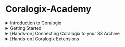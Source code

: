 # Coralogix-Academy

<details>
  <summary> Introduction to Coralogix </summary>
  Introduction to the Observability World
Introduction to the world of observability
What is observability? 
How is it different than monitoring? What is SaaS Observability and how can it make your life easier? Watch this brief video to find out!

![image](https://github.com/balajisomasale/Coralogix-Academy/assets/35003840/c3d65e95-5049-4c14-ae37-ae4d258595fc)

![image](https://github.com/balajisomasale/Coralogix-Academy/assets/35003840/8f60de34-a5a8-4bc0-8c8e-b409c8d68907)

![image](https://github.com/balajisomasale/Coralogix-Academy/assets/35003840/b266ca00-35e5-43fd-8d5e-ca4b04f09328)

![image](https://github.com/balajisomasale/Coralogix-Academy/assets/35003840/9f5517a8-dea1-4361-b9e8-5b92ecd0b5fb)

What Are Logs?

- Logs represent specific events generated by a system.
- Logs almost always contain keys and values, a message field and date and time of event.
- Logs are most easily analyzed when in machine readable format such as JSON.
- Logs using a custom or unstructured format can still be analyzed but require parsing and other data manipulation.
- Most importantly, logs provide real context of why something is happening with messages included to describe issue.

What exactly are metrics? Watch this brief video and learn that:

- Metrics are continuous measurements of a particular aspect of your system over time. This is in contrast to logs with each log being a discrete data point of a specific event, at a specific point in time.
- As metrics are continuous values, they typically are sampled every 30 to 60 seconds to maintain a balance between data volume and data granularity.
- Metrics can be used in calculations such as grouping, adding them up or averaging them. Metrics are also very high performance, meaning you can store and query them for very long periods of time. This gives you long-term historical reporting as well as current operational and numerical insight into what is happening in your system.
- When defining your metrics it’s important to understand cardinality which is the number of unique values for a particular attribute or dimension within a dataset.
- For example, a metric such as an “API request count” can have an attribute like “user IDs” with high cardinality due to the potentially vast number of unique user IDs. On the other hand, an attribute like “response status” which typically includes values like 200, 404, 500, etc., has low cardinality because the number of unique status codes is limited.
- High cardinality can impact storage requirements, cost and query performance so it’s important to be aware of it when designing monitoring systems and dashboards to ensure they remain performant and useful.

What are Traces
What exactly are traces? Watch this brief video and learn that:

- Tracing data shows the detailed, chronological flow of a specific request as it travels and communicates between different components of an application or system. This is in contrast to logs which reflect discrete events generated by different components or services within a system.
- Normal tracing, also known as single-threaded or local tracing, focuses on monitoring the execution of a single thread or process within an application or system.
- Distributed tracing, on the other hand, is designed to track and monitor the flow of operations across multiple interconnected services or components within a distributed system. 
- Traces are typically made up of multiple spans. Each span represents a specific operation or “conversation” within a trace that occurs as part of a request’s journey though an application or distributed system. 
- Traces provide visibility into the duration and latency for each span as well as HTTP statuses where relevant. This empowers you to understand how your system is performing and identify interdependencies and drill into bottlenecks when they occur. 
- Traces also enable you to understand which systems depend on each other, providing for single communication and leaving you with a centralized picture of everything.
- With Coralogix you can correlate your traces with logs and metrics for a fuller view and finally, Coralogix provides its own open-source friendly tracing solution.

</details>

<details>
  <summary>
    Getting Started
  </summary>
Basics of Regions and API Keys:

![image](https://github.com/balajisomasale/Coralogix-Academy/assets/35003840/fdeb1365-1914-4ead-8ff9-6c61d86910a4)

</details>

<details>
  <summary>
    [Hands-on] Connecting Coralogix to your S3 Archive
  </summary>

An important note is that we need to be the same region: coralogix domain(https://coralogix.com/docs/coralogix-domain/) and aws region

![image](https://github.com/balajisomasale/Coralogix-Academy/assets/35003840/c95e18ae-e74d-4d35-9400-902a5e11f86c)

![image](https://github.com/balajisomasale/Coralogix-Academy/assets/35003840/7e4572fd-36ae-4d62-b18d-bd40c668ef2d)

```
{
    "Version": "2012-10-17",
    "Id": "MyPolicyID",
    "Statement": [
        {
            "Sid": "MyStatementSid",
            "Effect": "Allow",
            "Principal": {
                "AWS": "arn:aws:iam::739076534691:role/coralogix-archive-us2"
            },
            "Action": [
                "s3:GetObject",
                "s3:ListBucket",
                "s3:PutObject",
                "s3:PutObjectTagging",
                "s3:GetObjectTagging",
                "s3:DeleteObject",
                "s3:DeleteObjectVersion",
                "s3:DeleteObjectTagging",
                "s3:DeleteObjectVersionTagging"
            ],
            "Resource": [
                "arn:aws:s3:::my-coralogix-bucket1",
                "arn:aws:s3:::my-coralogix-bucket1/*"
            ]
        }
    ]
}
```

![image](https://github.com/balajisomasale/Coralogix-Academy/assets/35003840/043cbc45-5486-4acd-8490-25311e511dac)

</details>

<details>
  <summary>
    [Hands-on] Coralogix Extensions
  </summary>

![image](https://github.com/balajisomasale/Coralogix-Academy/assets/35003840/26bd4240-53e1-4d35-afb5-e16fbb04ced2)

![image](https://github.com/balajisomasale/Coralogix-Academy/assets/35003840/d8a7efe6-9686-4a2b-bd02-0491e7e52690)

- Once we use `Deploy` option on top right, All Alerts will be created and are visible in `Alert Management`

![image](https://github.com/balajisomasale/Coralogix-Academy/assets/35003840/6b9b720d-4a29-405f-8b5d-66e89ee42c0c)

- To remove it, just `remove` from top right where it was deployed. Very fast and effective way in coralogix
  
</details>

